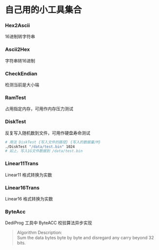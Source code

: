# 自己用的小工具集合

### Hex2Ascii
16进制转字符串

### Ascii2Hex
字符串转16进制

### CheckEndian
检测当前是大小端

### RamTest
占用指定内存，可用作内存压力测试

### DiskTest
反复写入随机数到文件，可用作硬盘寿命测试
```bash
# 用法 DiskTest {写入文件的路径} {写入的数据量/M}
./DiskTest "/data/test.bin" 1024
# 如上，写入1G文件数据到 /data/test.bin
```

### Linear11Trans
Linear11 格式转换为实数

### Linear16Trans
Linear16 格式转换为实数

### ByteAcc
DediProg 工具中 ByteACC 校验算法异步实现
> Algorithm Description:   
> Sum the data bytes byte by byte and disregard any carry beyond 32 bits. 